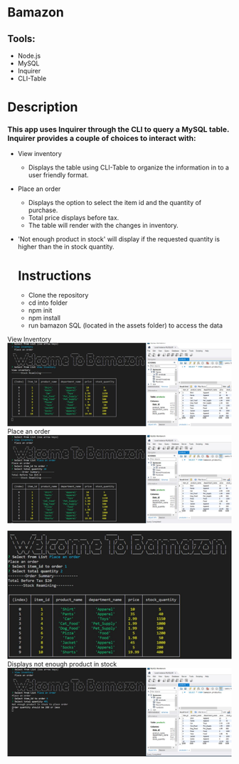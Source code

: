# Bamazon
## Tools:
* Node.js
* MySQL
* Inquirer
* CLI-Table

# Description
### This app uses Inquirer through the CLI to query a MySQL table. Inquirer provides a couple of choices to interact with:
* View inventory
  * Displays the table using CLI-Table to organize the information in to a user friendly format.
* Place an order
  * Displays the option to select the item id and the quantity of purchase. 
  * Total price displays before tax.
  * The table will render with the changes in inventory.
* 'Not enough product in stock' will display if the requested quantity is higher than the in stock quantity.
  
  # Instructions
  * Clone the repository
  * cd into folder
  * npm init
  * npm install
  * run bamazon SQL (located in the assets folder) to access the data
  
View Inventory
![Alt Text](https://github.com/erynjohn/bamazon/blob/master/assets/image1.JPG)
Place an order
![Alt Text](https://github.com/erynjohn/bamazon/blob/master/assets/image2.JPG)

![Alt Text](https://github.com/erynjohn/bamazon/blob/master/assets/image3.JPG)
Displays not enough product in stock
![Alt Text](https://github.com/erynjohn/bamazon/blob/master/assets/image4.JPG)
  

